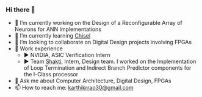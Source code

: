 ### Hi there 👋

- 🔭 I’m currently working on the Design of a Reconfigurable Array of Neurons for ANN Implementations
- 🌱 I’m currently learning [Chisel](https://www.chisel-lang.org/)
- 👯 I’m looking to collaborate on Digital Design projects involving FPGAs
- :briefcase: Work experience
  - :arrow_forward: NVIDIA, ASIC Verification Intern
  - :arrow_forward: Team [Shakti](https://shakti.org.in/), Intern, Design team. I worked on the Implementation of Loop Termination and Indirect Branch Predictor components for the I-Class processor     
- 💬 Ask me about Computer Architecture, Digital Design, FPGAs
- 📫 How to reach me: karthikrrao30@gmail.com
